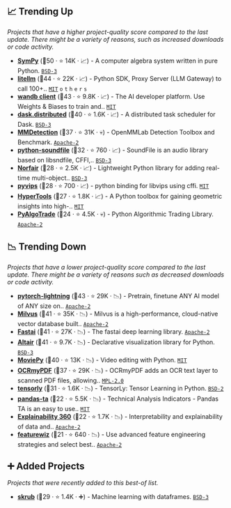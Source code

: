 ## 📈 Trending Up

_Projects that have a higher project-quality score compared to the last update. There might be a variety of reasons, such as increased downloads or code activity._

- <b><a href="https://github.com/sympy/sympy">SymPy</a></b> (🥇50 ·  ⭐ 14K · 📈) - A computer algebra system written in pure Python. <code><a href="http://bit.ly/3aKzpTv">BSD-3</a></code>
- <b><a href="https://github.com/BerriAI/litellm">litellm</a></b> (🥇44 ·  ⭐ 22K · 📈) - Python SDK, Proxy Server (LLM Gateway) to call 100+.. <code><a href="http://bit.ly/34MBwT8">MIT</a></code> <code>o</code> <code>t</code> <code>h</code> <code>e</code> <code>r</code> <code>s</code>
- <b><a href="https://github.com/wandb/wandb">wandb client</a></b> (🥇43 ·  ⭐ 9.8K · 📈) - The AI developer platform. Use Weights & Biases to train and.. <code><a href="http://bit.ly/34MBwT8">MIT</a></code>
- <b><a href="https://github.com/dask/distributed">dask.distributed</a></b> (🥇40 ·  ⭐ 1.6K · 📈) - A distributed task scheduler for Dask. <code><a href="http://bit.ly/3aKzpTv">BSD-3</a></code>
- <b><a href="https://github.com/open-mmlab/mmdetection">MMDetection</a></b> (🥈37 ·  ⭐ 31K · 💀) - OpenMMLab Detection Toolbox and Benchmark. <code><a href="http://bit.ly/3nYMfla">Apache-2</a></code> <code><img src="https://git.io/JLy1Q" style="display:inline;" width="13" height="13"></code>
- <b><a href="https://github.com/bastibe/python-soundfile">python-soundfile</a></b> (🥈32 ·  ⭐ 760 · 📈) - SoundFile is an audio library based on libsndfile, CFFI,.. <code><a href="http://bit.ly/3aKzpTv">BSD-3</a></code>
- <b><a href="https://github.com/tryolabs/norfair">Norfair</a></b> (🥉28 ·  ⭐ 2.5K · 📈) - Lightweight Python library for adding real-time multi-object.. <code><a href="http://bit.ly/3aKzpTv">BSD-3</a></code>
- <b><a href="https://github.com/libvips/pyvips">pyvips</a></b> (🥉28 ·  ⭐ 700 · 📈) - python binding for libvips using cffi. <code><a href="http://bit.ly/34MBwT8">MIT</a></code>
- <b><a href="https://github.com/ContextLab/hypertools">HyperTools</a></b> (🥉27 ·  ⭐ 1.8K · 📈) - A Python toolbox for gaining geometric insights into high-.. <code><a href="http://bit.ly/34MBwT8">MIT</a></code>
- <b><a href="https://github.com/gbeced/pyalgotrade">PyAlgoTrade</a></b> (🥉24 ·  ⭐ 4.5K · 💀) - Python Algorithmic Trading Library. <code><a href="http://bit.ly/3nYMfla">Apache-2</a></code>

## 📉 Trending Down

_Projects that have a lower project-quality score compared to the last update. There might be a variety of reasons such as decreased downloads or code activity._

- <b><a href="https://github.com/Lightning-AI/pytorch-lightning">pytorch-lightning</a></b> (🥈43 ·  ⭐ 29K · 📉) - Pretrain, finetune ANY AI model of ANY size on.. <code><a href="http://bit.ly/3nYMfla">Apache-2</a></code> <code><img src="https://git.io/JLy1Q" style="display:inline;" width="13" height="13"></code>
- <b><a href="https://github.com/milvus-io/milvus">Milvus</a></b> (🥇41 ·  ⭐ 35K · 📉) - Milvus is a high-performance, cloud-native vector database built.. <code><a href="http://bit.ly/3nYMfla">Apache-2</a></code>
- <b><a href="https://github.com/fastai/fastai">Fastai</a></b> (🥈41 ·  ⭐ 27K · 📉) - The fastai deep learning library. <code><a href="http://bit.ly/3nYMfla">Apache-2</a></code> <code><img src="https://git.io/JLy1Q" style="display:inline;" width="13" height="13"></code>
- <b><a href="https://github.com/vega/altair">Altair</a></b> (🥇41 ·  ⭐ 9.7K · 📉) - Declarative visualization library for Python. <code><a href="http://bit.ly/3aKzpTv">BSD-3</a></code>
- <b><a href="https://github.com/Zulko/moviepy">MoviePy</a></b> (🥇40 ·  ⭐ 13K · 📉) - Video editing with Python. <code><a href="http://bit.ly/34MBwT8">MIT</a></code>
- <b><a href="https://github.com/ocrmypdf/OCRmyPDF">OCRmyPDF</a></b> (🥇37 ·  ⭐ 29K · 📉) - OCRmyPDF adds an OCR text layer to scanned PDF files, allowing.. <code><a href="http://bit.ly/3postzC">MPL-2.0</a></code>
- <b><a href="https://github.com/tensorly/tensorly">tensorly</a></b> (🥈31 ·  ⭐ 1.6K · 📉) - TensorLy: Tensor Learning in Python. <code><a href="http://bit.ly/3rqEWVr">BSD-2</a></code>
- <b><a href="https://github.com/twopirllc/pandas-ta">pandas-ta</a></b> (🥉22 ·  ⭐ 5.5K · 📉) - Technical Analysis Indicators - Pandas TA is an easy to use.. <code><a href="http://bit.ly/34MBwT8">MIT</a></code> <code><img src="https://git.io/JLy1S" style="display:inline;" width="13" height="13"></code>
- <b><a href="https://github.com/Trusted-AI/AIX360">Explainability 360</a></b> (🥉22 ·  ⭐ 1.7K · 📉) - Interpretability and explainability of data and.. <code><a href="http://bit.ly/3nYMfla">Apache-2</a></code>
- <b><a href="https://github.com/AutoViML/featurewiz">featurewiz</a></b> (🥉21 ·  ⭐ 640 · 📉) - Use advanced feature engineering strategies and select best.. <code><a href="http://bit.ly/3nYMfla">Apache-2</a></code>

## ➕ Added Projects

_Projects that were recently added to this best-of list._

- <b><a href="https://github.com/skrub-data/skrub">skrub</a></b> (🥇29 ·  ⭐ 1.4K · ➕) - Machine learning with dataframes. <code><a href="http://bit.ly/3aKzpTv">BSD-3</a></code> <code><img src="https://git.io/JLy1F" style="display:inline;" width="13" height="13"></code> <code><img src="https://git.io/JLy1S" style="display:inline;" width="13" height="13"></code>

